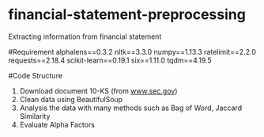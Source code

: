 # financial-statement-preprocessing
Extracting information from financial statement

#Requirement
alphalens==0.3.2
nltk==3.3.0
numpy==1.13.3
ratelimit==2.2.0
requests==2.18.4
scikit-learn==0.19.1
six==1.11.0
tqdm==4.19.5

#Code Structure
1. Download document 10-KS (from www.sec.gov)
2. Clean data using BeautifulSoup
3. Analysis the data with many methods such as Bag of Word, Jaccard Similarity
4. Evaluate Alpha Factors
